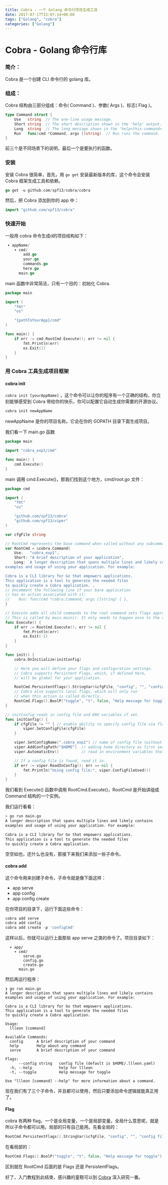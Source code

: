 ```yaml
---
title: Cobra - 一个 Golang 命令行项目生成工具
date: 2017-07-17T15:07:14+00:00
tags: ["Golang", "cobra"]
categories: ["Golang"]
---
```


# Cobra - Golang 命令行库

### 简介：

Cobra 是一个创建 CLI 命令行的 golang 库。

### 组成：

Cobra 结构由三部分组成：命令( Command )、参数( Args )、标志( Flag )。

```go
type Command struct {
    Use   string  // The one-line usage message.
    Short string  // The short description shown in the 'help' output.
    Long  string  // The long message shown in the 'help<this-command>' output.
    Run   func(cmd *Command, args []string)  // Run runs the command.
}
```

前三个是不同场景下的说明，最后一个是要执行的函数。

### 安装

安装 Cobra 很简单，首先，用 `go get` 安装最新版本的库，这个命令会安装 Cobra 框架生成工具和依赖。

```go
go get -u github.com/spf13/cobra/cobra
```

然后，把 Cobra 添加到你的 app 中：

```go
import "github.com/spf13/cobra"
```

### 快速开始

一般用 cobra 命令生成d的项目结构如下：

```go
 ▾ appName/
    ▾ cmd/
        add.go
        your.go
        commands.go
        here.go
      main.go
```

main 函数中非常简洁，只有一个目的：初始化 Cobra.

```go
package main

import (
	"fmt"
	"os"

	"{pathToYourApp}/cmd"
)

func main() {
	if err := cmd.RootCmd.Execute(); err != nil {
		fmt.Println(err)
		os.Exit(1)
	}
}
```

### 用 Cobra 工具生成项目框架

#### cobra init

`cobra init [yourAppName]` ，这个命令可以让你的程序有一个正确的结构，你立刻能够感受到 Cobra 带给你的快乐，你可以配置它自动生成你需要的开源协议。

```go
cobra init newAppName
```

newAppName 是你的项目名称。它会在你的 GOPATH 目录下面生成项目。

我们看一下 main.go 函数

```go
package main

import "cobra_exp1/cmd"

func main() {
    cmd.Execute()
}
```

main 调用 cmd.Execute()，那我们找到这个地方，cmd/root.go 文件：

```go
package cmd

import (
    "fmt"
    "os"

    "github.com/spf13/cobra"
    "github.com/spf13/viper"
)

var cfgFile string

// RootCmd represents the base command when called without any subcommands
var RootCmd = &cobra.Command{
    Use:   "cobra_exp1",
    Short: "A brief description of your application",
    Long: `A longer description that spans multiple lines and likely contains
examples and usage of using your application. For example:

Cobra is a CLI library for Go that empowers applications.
This application is a tool to generate the needed files
to quickly create a Cobra application.`,
// Uncomment the following line if your bare application
// has an action associated with it:
//    Run: func(cmd *cobra.Command, args []string) { },
}

// Execute adds all child commands to the root command sets flags appropriately.
// This is called by main.main(). It only needs to happen once to the rootCmd.
func Execute() {
    if err := RootCmd.Execute(); err != nil {
        fmt.Println(err)
        os.Exit(-1)
    }
}

func init() {
    cobra.OnInitialize(initConfig)

    // Here you will define your flags and configuration settings.
    // Cobra supports Persistent Flags, which, if defined here,
    // will be global for your application.

    RootCmd.PersistentFlags().StringVar(&cfgFile, "config", "", "config file (default is $HOME/.cobra_exp1.yaml)")
    // Cobra also supports local flags, which will only run
    // when this action is called directly.
    RootCmd.Flags().BoolP("toggle", "t", false, "Help message for toggle")
}

// initConfig reads in config file and ENV variables if set.
func initConfig() {
    if cfgFile != "" { // enable ability to specify config file via flag
        viper.SetConfigFile(cfgFile)
    }

    viper.SetConfigName(".cobra_exp1") // name of config file (without extension)
    viper.AddConfigPath("$HOME")  // adding home directory as first search path
    viper.AutomaticEnv()          // read in environment variables that match

    // If a config file is found, read it in.
    if err := viper.ReadInConfig(); err == nil {
        fmt.Println("Using config file:", viper.ConfigFileUsed())
    }
}
```

我们看到 Execute() 函数中调用 RootCmd.Execute()，RootCmd 是开始讲组成 Command 结构的一个实例。

我们运行看看：

```sh
> go run main.go 
A longer description that spans multiple lines and likely contains
examples and usage of using your application. For example:

Cobra is a CLI library for Go that empowers applications.
This application is a tool to generate the needed files
to quickly create a Cobra application.
```

空空如也，还什么也没有，那接下来我们来添加一些子命令。

#### cobra add

这个命令用来创建子命令，子命令就是像下面这样：

* app serve
* app config
* app config create

在你项目的目录下，运行下面这些命令：

```go
cobra add serve
cobra add config
cobra add create -p 'configCmd'
```

这样以后，你就可以运行上面那些 app serve 之类的命令了。项目目录如下：

```Sh
  ▾ app/
    ▾ cmd/
        serve.go
        config.go
        create.go
      main.go
```

然后再运行程序：

```Sh
❯ go run main.go 
A longer description that spans multiple lines and likely contains
examples and usage of using your application. For example:

Cobra is a CLI library for Go that empowers applications.
This application is a tool to generate the needed files
to quickly create a Cobra application.

Usage:
  llleon [command]

Available Commands:
  config      A brief description of your command
  help        Help about any command
  serve       A brief description of your command

Flags:
      --config string   config file (default is $HOME/.llleon.yaml)
  -h, --help            help for llleon
  -t, --toggle          Help message for toggle

Use "llleon [command] --help" for more information about a command.
```

现在我们有了三个子命令，并且都可以使用，然后只要添加命令逻辑就能真正用了。

#### Flag

cobra 有两种 flag，一个是全局变量，一个是局部变量。全局什么意思呢，就是所以子命令都可以用。局部的只有自己能用。先看全局的：

```go
RootCmd.PersistentFlags().StringVar(&cfgFile, "config", "", "config file (default is $HOME/.cobra_exp1.yaml)")
```

在看局部的：

```go
RootCmd.Flags().BoolP("toggle", "t", false, "Help message for toggle")
```

区别就在 RootCmd 后面的是 Flags 还是 PersistentFlags。

好了，入门教程到此结束，感兴趣的童鞋可以到 [Cobra](https://github.com/spf13/cobra) 深入研究一番。